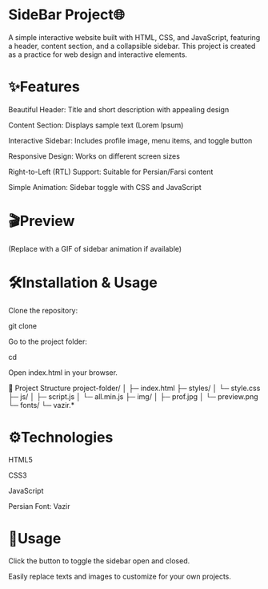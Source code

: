 <h1>SideBar Project🌐 </h1>

A simple interactive website built with HTML, CSS, and JavaScript, featuring a header, content section, and a collapsible sidebar. This project is created as a practice for web design and interactive elements.

<h1>✨Features</h1>

Beautiful Header: Title and short description with appealing design

Content Section: Displays sample text (Lorem Ipsum)

Interactive Sidebar: Includes profile image, menu items, and toggle button

Responsive Design: Works on different screen sizes

Right-to-Left (RTL) Support: Suitable for Persian/Farsi content

Simple Animation: Sidebar toggle with CSS and JavaScript

<h1>🎬Preview</h1>


(Replace with a GIF of sidebar animation if available)

<h1>🛠Installation & Usage</h1>

Clone the repository:

git clone <repository-url>


Go to the project folder:

cd <project-folder>


Open index.html in your browser.

📂 Project Structure
project-folder/
│
├─ index.html
├─ styles/
│  └─ style.css
├─ js/
│  ├─ script.js
│  └─ all.min.js
├─ img/
│  ├─ prof.jpg
│  └─ preview.png
└─ fonts/
   └─ vazir.*

<h1>⚙️Technologies</h1>

HTML5

CSS3

JavaScript

Persian Font: Vazir

<h1>📝Usage</h1>

Click the button to toggle the sidebar open and closed.

Easily replace texts and images to customize for your own projects.
